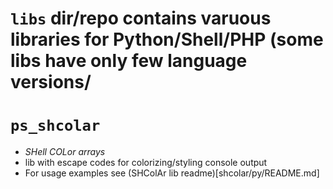 # `libs` dir/repo contains varuous libraries for Python/Shell/PHP (some libs have only few language versions/
# `ps_shcolar`
- *SHell COLor arrays*
- lib with escape codes for colorizing/styling console output
- For usage examples see (SHColAr lib readme)[shcolar/py/README.md]